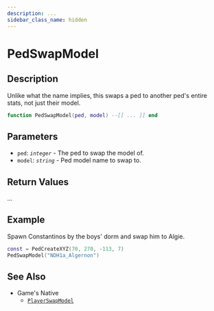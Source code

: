 ```yaml
---
description: ...
sidebar_class_name: hidden
---
```


# PedSwapModel

## Description

Unlike what the name implies, this swaps a ped to another ped's entire stats, not just their model.

```lua
function PedSwapModel(ped, model) --[[ ... ]] end
```

## Parameters

- `ped`: _`integer`_ - The ped to swap the model of.
- `model`: _`string`_ - Ped model name to swap to.

## Return Values

...

## Example

Spawn Constantinos by the boys' dorm and swap him to Algie.

```lua
const = PedCreateXYZ(70, 270, -113, 7)
PedSwapModel("NDH1a_Algernon")
```

## See Also

- Game's Native
  - [`PlayerSwapModel`](https://bully-scripting.vercel.app/docs/game-reference/global-functions/PlayerSwapModel)